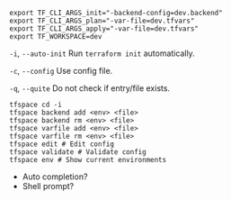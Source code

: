 ```
export TF_CLI_ARGS_init="-backend-config=dev.backend"
export TF_CLI_ARGS_plan="-var-file=dev.tfvars"
export TF_CLI_ARGS_apply="-var-file=dev.tfvars"
export TF_WORKSPACE=dev
```

`-i`, `--auto-init` Run `terraform init` automatically.

`-c`, `--config` Use config file.

`-q`, `--quite` Do not check if entry/file exists.

```
tfspace cd -i
tfspace backend add <env> <file>
tfspace backend rm <env> <file>
tfspace varfile add <env> <file>
tfspace varfile rm <env> <file>
tfspace edit # Edit config
tfspace validate # Validate config
tfspace env # Show current environments
```

- Auto completion?
- Shell prompt?
